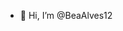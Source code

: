 - 👋 Hi, I’m @BeaAlves12



<!---
BeaAlves12/BeaAlves12 is a ✨ special ✨ repository because its `README.md` (this file) appears on your GitHub profile.
You can click the Preview link to take a look at your changes.
--->
